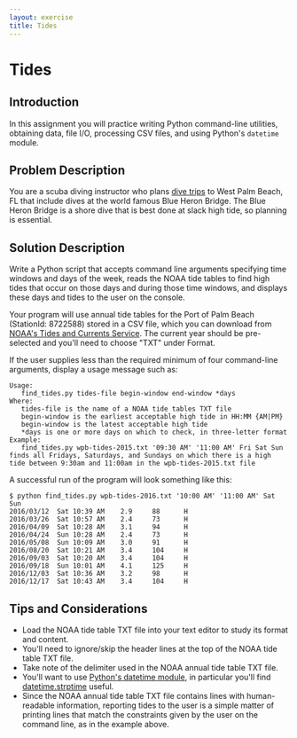 ```yaml
---
layout: exercise
title: Tides
---
```


# Tides

## Introduction

In this assignment you will practice writing Python command-line utilities, obtaining data, file I/O, processing CSV files, and using Python's `datetime` module.

## Problem Description

You are a scuba diving instructor who plans [dive trips](http://proscuba.training/trips.html) to West Palm Beach, FL that include dives at the world famous Blue Heron Bridge. The Blue Heron Bridge is a shore dive that is best done at slack high tide, so planning is essential.

## Solution Description

Write a Python script that accepts command line arguments specifying time windows and days of the week, reads the NOAA tide tables to find high tides that occur on those days and during those time windows, and displays these days and tides to the user on the console.

Your program will use annual tide tables for the Port of Palm Beach (StationId: 8722588) stored in a CSV file, which you can download from [NOAA's Tides and Currents Service](https://tidesandcurrents.noaa.gov/noaatideannual.html?id=8722588).  The current year should be pre-selected and you'll need to choose "TXT" under Format.

If the user supplies less than the required minimum of four command-line arguments, display a usage message such as:

```
Usage:
   find_tides.py tides-file begin-window end-window *days
Where:
   tides-file is the name of a NOAA tide tables TXT file
   begin-window is the earliest acceptable high tide in HH:MM {AM|PM}
   begin-window is the latest acceptable high tide
   *days is one or more days on which to check, in three-letter format
Example:
   find_tides.py wpb-tides-2015.txt '09:30 AM' '11:00 AM' Fri Sat Sun
finds all Fridays, Saturdays, and Sundays on which there is a high
tide between 9:30am and 11:00am in the wpb-tides-2015.txt file
```

A successful run of the program will look something like this:

```
$ python find_tides.py wpb-tides-2016.txt '10:00 AM' '11:00 AM' Sat Sun
2016/03/12	Sat	10:39 AM	2.9		88		H
2016/03/26	Sat	10:57 AM	2.4		73		H
2016/04/09	Sat	10:28 AM	3.1		94		H
2016/04/24	Sun	10:28 AM	2.4		73		H
2016/05/08	Sun	10:09 AM	3.0		91		H
2016/08/20	Sat	10:21 AM	3.4		104		H
2016/09/03	Sat	10:20 AM	3.4		104		H
2016/09/18	Sun	10:01 AM	4.1		125		H
2016/12/03	Sat	10:36 AM	3.2		98		H
2016/12/17	Sat	10:43 AM	3.4		104		H
```


## Tips and Considerations

- Load the NOAA tide table TXT file into your text editor to study its format and content.
- You'll need to ignore/skip the header lines at the top of the NOAA tide table TXT file.
- Take note of the delimiter used in the NOAA annual tide table TXT file.
- You'll want to use [Python's datetime module](https://docs.python.org/3/library/datetime.html), in particular you'll find [datetime.strptime](https://docs.python.org/3/library/datetime.html#datetime.datetime.strptime) useful.
- Since the NOAA annual tide table TXT file contains lines with human-readable information, reporting tides to the user is a simple matter of printing lines that match the constraints given by the user on the command line, as in the example above.
